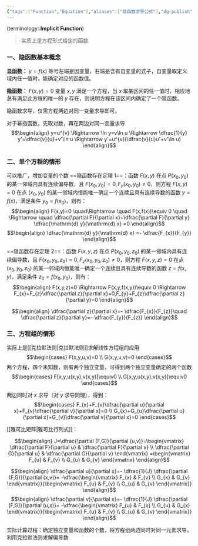 ```yaml
---
{"tags":["Function","Equation"],"aliases":["隐函数求导公式"],"dg-publish":true,"dg-path":"数学/1. 微积分/1.4 隐函数.md","permalink":"/数学/1. 微积分/1.4 隐函数/","dgPassFrontmatter":true,"noteIcon":"","created":"2024-07-06T15:25:03.800+08:00","updated":"2025-04-12T22:53:29.416+08:00"}
---
```



(terminology::**Implicit Function**)
>实质上是方程形式给定的函数

### 一、隐函数基本概念
**显函数：**  $y=f(x)$  等号左端是因变量，右端是含有自变量的式子，自变量取定义域内任一值时，能确定对应的函数值。

**隐函数：**  $F(x,y)=0$  变量 $x,y$ 满足一个方程，当 $x$ 取某区间的任一值时，相应地总有满足此方程的唯一的 $y$ 存在，则说明方程在该区间内确定了一个隐函数。

隐函数求导，仅需方程两边对同一变量求导即可。

对于幂指函数，先取对数，再在两边对同一变量求导
$$\begin{align}
y=u^{v} \Rightarrow \ln y=v\ln u \Rightarrow \dfrac{1}{y} y'=\dfrac{v}{u}+v'\ln u \Rightarrow y'=u^{v}(\dfrac{v}{u}u'+v'\ln u)
\end{align}$$

### 二、单个方程的情形
可以推广，增加变量的个数
==隐函数存在定理 1==：函数 $F(x,y)$ 在点 $P(x_{0},y_{0})$ 的某一邻域内具有连续偏导数，且 $F(x_{0},y_{0})=0,F_{y}(x_{0},y_{0}) \neq 0$，则方程 $F(x,y)=0$ 在点 $(x_{0},y_{0})$ 的某一邻域内恒能唯一确定一个连续且具有连续导数的函数 $y=f(x)$，满足条件 $y_{0}=f(x_{0})$，则有：
$$\begin{align}
F(x,y)=0 \quad\Rightarrow \quad F(x,f(x))\equiv 0 \quad \Rightarrow \quad \dfrac{\partial F}{\partial x}+\dfrac{\partial F}{\partial y} \dfrac{\mathrm{d} y}{\mathrm{d} x} =0   
\end{align}$$
$$\begin{align}
\dfrac{\mathrm{d} y}{\mathrm{d} x} =- \dfrac{F_{x}}{F_{y}} 
\end{align}$$

==隐函数存在定理 2==：函数 $F(x,y,z)$ 在点 $P(x_{0},y_{0},z_{0})$ 的某一邻域内具有连续偏导数，且 $F(x_{0},y_{0},z_{0})=0,F_{z}(x_{0},y_{0},z_{0}) \neq 0$，则方程 $F(x,y,z)=0$ 在点 $(x_{0},y_{0},z_{0})$ 的某一邻域内恒能唯一确定一个连续且具有连续导数的函数 $z=f(x,y)$，满足条件 $z_{0}=f(x_{0},y_{0})$，则有：
$$\begin{align}
F(x,y,z)=0 \Rightarrow F(x,y,f(x,y))\equiv 0 \Rightarrow F_{x}+F_{z}\dfrac{\partial z}{\partial x}=0,F_{y}+F_{z}\dfrac{\partial z}{\partial y}=0  
\end{align}$$

$$\begin{align}
\dfrac{\partial z}{\partial x}=- \dfrac{F_{x}}{F_{z}}\quad  \dfrac{\partial z}{\partial y}=- \dfrac{F_{y}}{F_{z}}  
\end{align}$$
### 三、方程组的情形
实际上是[[克拉默法则\|克拉默法则]]求解线性方程组的应用
$$\begin{cases}
F(x,y,u,v)=0 \\
G(x,y,u,v)=0
\end{cases}$$
两个方程，四个未知数，则有两个独立变量，可得到两个独立变量确定的两个函数
$$\begin{cases}
F[x,y,u(x,y),v(x,y)]\equiv0 \\
G[x,y,u(x,y),v(x,y)]\equiv0
\end{cases}$$

两边同时对 $x$ 求导（对 $y$ 求导同理），得到：
$$\begin{cases}
F_{x}+F_{v}\dfrac{\partial u}{\partial x}+F_{v}\dfrac{\partial v}{\partial x}=0 \\
G_{x}+G_{u}\dfrac{\partial u}{\partial x}+G_{v}\dfrac{\partial v}{\partial x}=0    
\end{cases}$$

[[雅可比矩阵\|雅可比行列式]]：

$$\begin{align}
J=\dfrac{\partial (F,G)}{\partial (u,v)}=\begin{vmatrix}
\dfrac{\partial F}{\partial u} & \dfrac{\partial F}{\partial v} \\
\dfrac{\partial G}{\partial u} & \dfrac{\partial G}{\partial v} 
\end{vmatrix} =\begin{vmatrix}
F_{u} & F_{v} \\
G_{u} & G_{v}
\end{vmatrix}
\end{align}$$

$$\begin{align}
\dfrac{\partial u}{\partial x}=- \dfrac{1}{J}  \dfrac{\partial (F,G)}{\partial (x,v)}= -\dfrac{\begin{vmatrix}
F_{x} & F_{v} \\
G_{x} & G_{v}
\end{vmatrix}}{\begin{vmatrix}
F_{u} & F_{v} \\
G_{u} & G_{v}
\end{vmatrix}}
\end{align}$$
$$\begin{align}
\dfrac{\partial v}{\partial x}=- \dfrac{1}{J}  \dfrac{\partial (F,G)}{\partial (u,x)}= -\dfrac{\begin{vmatrix}
F_{u} & F_{x} \\
G_{u} & G_{x}
\end{vmatrix}}{\begin{vmatrix}
F_{u} & F_{v} \\
G_{u} & G_{v}
\end{vmatrix}}
\end{align}$$

实际计算过程：确定独立变量和函数的个数，将方程组两边同时对同一元素求导，利用克拉默法则求解偏导数

